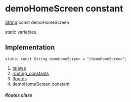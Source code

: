 
<div>

# demoHomeScreen constant

</div>


[String](https://api.flutter.dev/flutter/dart-core/String-class.html)
const demoHomeScreen



static variables.



## Implementation

``` language-dart
static const String demoHomeScreen = "/demoHomeScreen";
```







1.  [talawa](../../index.md)
2.  [routing_constants](../../constants_routing_constants/)
3.  [Routes](../../constants_routing_constants/Routes-class.md)
4.  demoHomeScreen constant

##### Routes class







